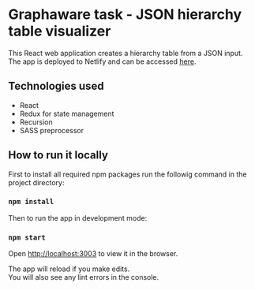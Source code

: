 # Graphaware task - JSON hierarchy table visualizer
This React web application creates a hierarchy table from a JSON input.  </br>
The app is deployed to Netlify and can be accessed [here](https://graphaware-task.netlify.app/).

## Technologies used

* React
* Redux for state management
* Recursion
* SASS preprocessor

## How to run it locally

First to install all required npm packages run the followig command in the project directory:

### `npm install`

Then to run the app in development mode:

### `npm start`

Open [http://localhost:3003](http://localhost:3003) to view it in the browser.

The app will reload if you make edits.<br>
You will also see any lint errors in the console.

